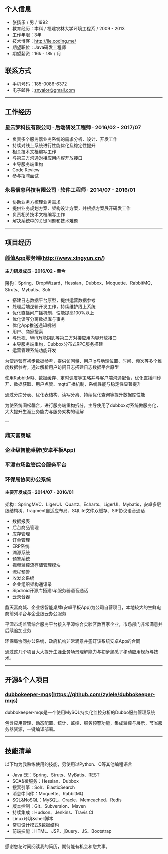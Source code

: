 ## 个人信息

- 张扬乐 / 男 / 1992
- 教育经历：本科 / 福建农林大学环境工程系 / 2009 - 2013
- 工作年限：3年
- 技术博客：<a href="http://lle.coding.me/" target="_blank">http://lle.coding.me/</a>
- 期望职位：Java研发工程师
- 期望薪资：16k - 18k / 月

## 联系方式

- 手机号码：185-0086-6372
- 电子邮件：znyalor@gmail.com

---

## 工作经历

### 星云梦科技有限公司 · 后端研发工程师 · 2016/02 - 2017/07

- 负责多个服务器业务系统的需求分析、设计、开发工作
- 持续对线上系统进行性能优化及稳定性提升
- 相关技术文档编写工作
- 与第三方沟通对接应用内容开放接口
- 主导服务端重构
- Code Review
- 参与招聘面试

### 永易信息科技有限公司 · 软件工程师 · 2014/07 - 2016/01

- 协助业务方梳理业务需求
- 提供业务规划方案、架构设计方案，并根据方案展开研发工作
- 负责相关技术文档编写工作
- 解决系统中的关键问题和技术难题

---

## 项目经历

### <a href="http://www.xingyun.cn/" target="_blank">颜值App</a>服务端(http://www.xingyun.cn/)

#### 主力研发成员 · 2016/02 - 至今

架构：Spring、DropWizard、Hessian、Dubbox、Moquette、RabbitMQ、Struts、Mybatis、Solr

- 搭建日志数据平台原型，提供运营数据参考
- 处理后端逻辑开发工作，持续维护线上系统
- 优化直播间广播机制，性能提高100%以上
- 优化读写分离数据库与事务
- 优化App推送通知机制
- 用户、商家搜索
- 与乐视、Wifi万能钥匙等第三方对接应用内容开放接口
- 主导服务端重构，Dubbox分布式RPC服务搭建
- 运营管理系统功能开发

为使运营有初步数据参考，提供访问量、用户ip与地理位置、时间、频次等多个维度数据参考，通过解析用户访问日志搭建日志数据平台原型

使用RabbitMQ、数据缓存、定时调度等策略并与客户端沟通配合，优化直播间秒开、数据获取、用户点赞、mqtt广播机制，系统性能与稳定性显著提升

通过分库分表、优化表结构、读写分离、持续优化查询等提升数据库性能

为使系统间松耦合，进行服务端重构拆分，主导使用了dubbox对系统做服务化，大大提升生涯业务能力与服务架构的理解

--

### 鼎天富商城
### 企业级智能桌牌(安卓平板App)
### 平潭市场监管综合服务平台
### 环保局协同办公系统

#### 主要开发成员 · 2014/07 - 2016/01

架构：SpringMVC、LigerUI、Quartz、Echarts、LigerUI、Mybatis，安卓多层级结构树、fragment自适应布局、SQLite文件双缓存、SIP协议语音通话

- 数据报表
- 后台商品管理
- 库存管理
- 订单管理
- ERP系统
- 溯源系统
- 预警系统
- 视频监控流存储管理模块
- 流程预警
- 收发文系统
- 企业组织架构通讯录
- Sipdroid开源库搭建sip服务器语音通话
- 云录音器

鼎天富商城、企业级智能桌牌(安卓平板App)为公司自营项目，本地较大的生鲜电商前列平台与企业级云办公服务

平潭市场监管综合服务平台接入平潭综合实验区数百家企业，市场部门非常满意并后续追加业务

环保局协同办公系统，政府机构非常满意并签订该系统安卓App的合同

通过这几个项目大大提升生涯业务场景理解能力与初步熟悉了移动应用规范与技术。

---

## 开源&个人项目

### <a href="https://github.com/zylele/dubbokeeper-mqs" target="_blank">dubbokeeper-mqs</a>(https://github.com/zylele/dubbokeeper-mqs)

dubbokeeper-mqs是一个使用MySQL持久化监控分析的Dubbo服务管理系统

包含应用管理、动态配置、统计、监控、服务预警功能，集成监控与展示，节省服务器资源，一键编译部署。

---

## 技能清单

以下均为我熟练使用的技能，另使用过Python、C等其他编程语言

- Java EE：Spring、Struts、MyBatis、REST
- SOA&微服务：Hessian、Dubbox
- 搜索引擎：Solr、ElasticSearch
- 消息中间件：Moquette、RabbitMQ
- SQL&NoSQL：MySQL、Oracle、Memcached、Redis
- 版本控制：Git、Subversion、Maven
- 持续集成：Hudson、Jenkins、Travis CI
- Linux环境&shell脚本
- 常见设计模式&数据结构
- 前端技能：HTML、JSP、jQuery、JS、Bootstrap

---

感谢您花时间阅读我的简历，期待能有机会和您共事。